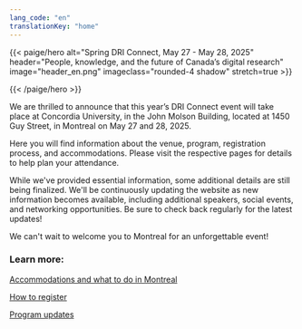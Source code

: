 ```yaml
---
lang_code: "en"
translationKey: "home"
---
```


{{< paige/hero
    alt="Spring DRI Connect, May 27 - May 28, 2025"
    header="People, knowledge, and the future of Canada’s digital research"
    image="header_en.png"
    imageclass="rounded-4 shadow"
    stretch=true >}}

{{< /paige/hero >}}

We are thrilled to announce that this year’s DRI Connect event will take place at Concordia University, in the John Molson Building, located at 1450 Guy Street, in Montreal on May 27 and 28, 2025. 

Here you will find information about the venue, program, registration process, and accommodations. Please visit the respective pages for details to help plan your attendance. 

While we've provided essential information, some additional details are still being finalized. We'll be continuously updating the website as new information becomes available, including additional speakers, social events, and networking opportunities. Be sure to check back regularly for the latest updates! 

 

We can't wait to welcome you to Montreal for an unforgettable event! 


### Learn more: 

<a href=https://driconnect.alliancecan.ca/venue/ target="_blank">Accommodations and what to do in Montreal</a> 

<a href=https://events.myconferencesuite.com/SpringDRIConnect2025/reg/landing target="_blank">How to register</a> 

<a href=https://driconnect.alliancecan.ca/program/ target="_blank">Program updates</a> 

<!--

<p class="text-center">
  <a class="btn btn-primary btn-lg" href="https://events.myconferencesuite.com/DRIConnect/reg/form/edit" role="button" aria-disabled="false" target="_blank">
    Register today!
  </a>
</p>

# Attendees
All Canadian DRI professionals working for and with the Alliance are invited to attend this event (in person or virtually).

# Dates
May 27 and 28, 2024. 

# Location
In person attendance: Halifax Convention Centre, 1650 Argyle Street, Halifax, Nova Scotia. 

Virtual attendance: Connection details are forthcoming. 

-->

